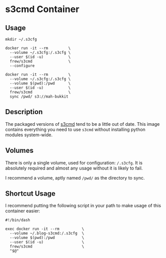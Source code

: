 # s3cmd Container

## Usage

```
mkdir ~/.s3cfg

docker run -it --rm         \
  --volume ~/.s3cfg:/.s3cfg \
  --user $(id -u)           \
  frew/s3cmd                \
  --configure

docker run -it --rm         \
  --volume ~/.s3cfg:/.s3cfg \
  --volume $(pwd):/pwd      \
  --user $(id -u)           \
  frew/s3cmd                \
  sync /pwd/ s3://mah-bukkit
```

## Description

The packaged versions of [s3cmd](http://s3tools.org/) tend to be a little out of
date.  This image contains everything you need to use `s3cmd` without installing
python modules system-wide.

## Volumes

There is only a single volume, used for configuration: `/.s3cfg`.  It is
absolutely required and almost any usage without it is likely to fail.

I recommend a volume, aptly named `/pwd/` as the directory to sync.

## Shortcut Usage

I recommend putting the following script in your path to make usage of this
container easier:

```
#!/bin/dash

exec docker run -it --rm          \
  --volume ~/.blog-s3cmd:/.s3cfg  \
  --volume $(pwd):/pwd            \
  --user $(id -u)                 \
  frew/s3cmd                      \
  "$@"
```

